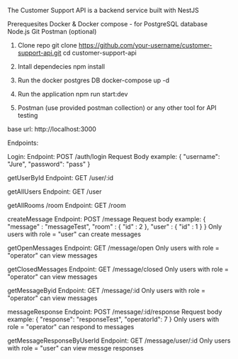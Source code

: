 The Customer Support API is a backend service built with NestJS

Prerequesites 
Docker & Docker compose - for PostgreSQL database
Node.js
Git
Postman (optional)

1. Clone repo
git clone https://github.com/your-username/customer-support-api.git
cd customer-support-api

2. Intall dependecies
npm install

3. Run the docker postgres DB
docker-compose up -d

4. Run the application
npm run start:dev

5. Postman (use provided postman collection) or any other tool for API testing

base url: http://localhost:3000

Endpoints:

Login:
Endpoint: POST /auth/login
Request Body example:
{
  "username": "Jure",
  "password": "pass"
}

getUserById
Endpoint: GET /user/:id

getAllUsers
Endpoint: GET /user

getAllRooms
/room
Endpoint: GET /room

createMessage
Endpoint: POST /message
Request body example:
{
    "message" : "messageTest",
    "room" : {
        "id" : 2
    },
    "user" : {
        "id" : 1
    }
}
Only users with role = "user" can create messages

getOpenMessages
Endpoint: GET /message/open
Only users with role = "operator" can view messages

getClosedMessages
Endpoint: GET /message/closed
Only users with role = "operator" can view messages

getMessageByid
Endpoint: GET /message/:id
Only users with role = "operator" can view messages

messageResponse
Endpoint: POST /message/:id/response
Request body example:
{
    "response": "responseTest",
    "operatorId": 7
}
Only users with role = "operator" can respond to messages

getMessageResponseByUserId
Endpoint: GET /message/user/:id
Only users with role = "user" can view messge responses



